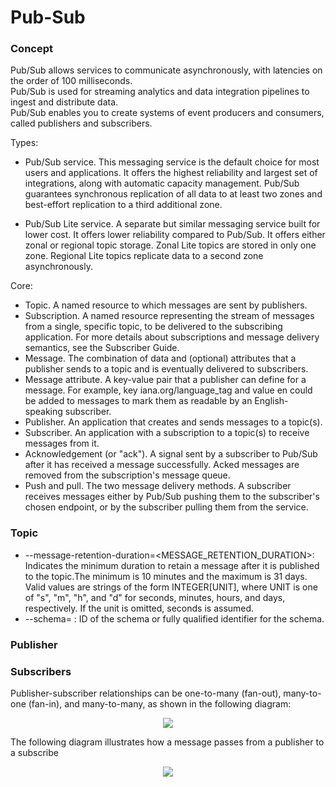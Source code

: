 # Pub-Sub


### Concept

Pub/Sub allows services to communicate asynchronously, with latencies on the order of 100 milliseconds.     
Pub/Sub is used for streaming analytics and data integration pipelines to ingest and distribute data.       
Pub/Sub enables you to create systems of event producers and consumers, called publishers and subscribers.

Types:

*   Pub/Sub service. This messaging service is the default choice for most users and applications. It offers the highest reliability and largest set of integrations, along with automatic capacity management. Pub/Sub guarantees synchronous replication of all data to at least two zones and best-effort replication to a third additional zone.

*   Pub/Sub Lite service. A separate but similar messaging service built for lower cost. It offers lower reliability compared to Pub/Sub. It offers either zonal or regional topic storage. Zonal Lite topics are stored in only one zone. Regional Lite topics replicate data to a second zone asynchronously.


Core:

*   Topic. A named resource to which messages are sent by publishers.
*   Subscription. A named resource representing the stream of messages from a single, specific topic, to be delivered to the subscribing application. For more details about subscriptions and message delivery semantics, see the Subscriber Guide.
*   Message. The combination of data and (optional) attributes that a publisher sends to a topic and is eventually delivered to subscribers.
*   Message attribute. A key-value pair that a publisher can define for a message. For example, key iana.org/language_tag and value en could be added to messages to mark them as readable by an English-speaking subscriber.
*   Publisher. An application that creates and sends messages to a topic(s).
*   Subscriber. An application with a subscription to a topic(s) to receive messages from it.
*   Acknowledgement (or "ack"). A signal sent by a subscriber to Pub/Sub after it has received a message successfully. Acked messages are removed from the subscription's message queue.
*   Push and pull. The two message delivery methods. A subscriber receives messages either by Pub/Sub pushing them to the subscriber's chosen endpoint, or by the subscriber pulling them from the service.

### Topic



*   --message-retention-duration=<MESSAGE_RETENTION_DURATION>: Indicates the minimum duration to retain a message after it is published to the topic.The minimum is 10 minutes and the maximum is 31 days. Valid values are strings of the form INTEGER[UNIT], where UNIT is one of "s", "m", "h", and "d" for seconds, minutes, hours, and days, respectively. If the unit is omitted, seconds is assumed.
*   --schema=<SCHEMA> : ID of the schema or fully qualified identifier for the schema.

### Publisher



### Subscribers


Publisher-subscriber relationships can be one-to-many (fan-out), many-to-one (fan-in), and many-to-many, as shown in the following diagram:

<p align="center">
  <img src="https://github.com/BenRamo06/Pub-Sub/blob/master/images/Publisher-Subscription.png.png">
</p>

The following diagram illustrates how a message passes from a publisher to a subscribe


<p align="center">
  <img src="https://github.com/BenRamo06/Pub-Sub/blob/master/images/Steps_PubSub.png.png">
</p>